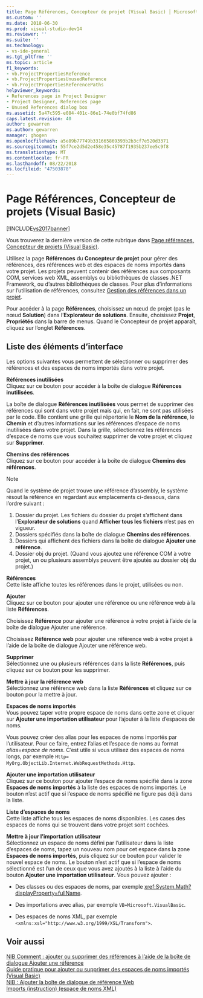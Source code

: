 ```yaml
---
title: Page Références, Concepteur de projet (Visual Basic) │ Microsoft Docs
ms.custom: ''
ms.date: 2018-06-30
ms.prod: visual-studio-dev14
ms.reviewer: ''
ms.suite: ''
ms.technology:
- vs-ide-general
ms.tgt_pltfrm: ''
ms.topic: article
f1_keywords:
- vb.ProjectPropertiesReference
- vb.ProjectPropertiesUnusedReference
- vb.ProjectPropertiesReferencePaths
helpviewer_keywords:
- References page in Project Designer
- Project Designer, References page
- Unused References dialog box
ms.assetid: 5a47c595-e084-401c-86e1-74e0bf74fd86
caps.latest.revision: 40
author: gewarren
ms.author: gewarren
manager: ghogen
ms.openlocfilehash: a5e89b77749b331665869393b2b3cf7e520d3371
ms.sourcegitcommit: 55f7ce2d5d2e458e35c45787f1935b237ee5c9f8
ms.translationtype: MT
ms.contentlocale: fr-FR
ms.lasthandoff: 08/22/2018
ms.locfileid: "47503878"
---
```

# <a name="references-page-project-designer-visual-basic"></a>Page Références, Concepteur de projets (Visual Basic)
[!INCLUDE[vs2017banner](../../includes/vs2017banner.md)]

Vous trouverez la dernière version de cette rubrique dans [Page références, Concepteur de projets (Visual Basic)](https://docs.microsoft.com/visualstudio/ide/reference/references-page-project-designer-visual-basic).  
  
  
Utilisez la page **Références** du **Concepteur de projet** pour gérer des références, des références web et des espaces de noms importés dans votre projet. Les projets peuvent contenir des références aux composants COM, services web XML, assemblys ou bibliothèques de classes .NET Framework, ou d’autres bibliothèques de classes. Pour plus d’informations sur l’utilisation de références, consultez [Gestion des références dans un projet](../../ide/managing-references-in-a-project.md).  
  
 Pour accéder à la page **Références**, choisissez un nœud de projet (pas le nœud **Solution**) dans l’**Explorateur de solutions**. Ensuite, choisissez **Projet**, **Propriétés** dans la barre de menus. Quand le Concepteur de projet apparaît, cliquez sur l’onglet **Références**.  
  
## <a name="uielement-list"></a>Liste des éléments d’interface  
 Les options suivantes vous permettent de sélectionner ou supprimer des références et des espaces de noms importés dans votre projet.  
  
 **Références inutilisées**  
 Cliquez sur ce bouton pour accéder à la boîte de dialogue **Références inutilisées**.  
  
 La boîte de dialogue **Références inutilisées** vous permet de supprimer des références qui sont dans votre projet mais qui, en fait, ne sont pas utilisées par le code. Elle contient une grille qui répertorie le **Nom de la référence**, le **Chemin** et d’autres informations sur les références d’espace de noms inutilisées dans votre projet. Dans la grille, sélectionnez les références d’espace de noms que vous souhaitez supprimer de votre projet et cliquez sur **Supprimer**.  
  
 **Chemins des références**  
 Cliquez sur ce bouton pour accéder à la boîte de dialogue **Chemins des références**.  
  
> [!NOTE]
>  Quand le système de projet trouve une référence d’assembly, le système résout la référence en regardant aux emplacements ci-dessous, dans l’ordre suivant :  
>   
>  1.  Dossier du projet. Les fichiers du dossier du projet s’affichent dans l’**Explorateur de solutions** quand **Afficher tous les fichiers** n’est pas en vigueur.  
> 2.  Dossiers spécifiés dans la boîte de dialogue **Chemins des références**.  
> 3.  Dossiers qui affichent des fichiers dans la boîte de dialogue **Ajouter une référence**.  
> 4.  Dossier obj du projet. (Quand vous ajoutez une référence COM à votre projet, un ou plusieurs assemblys peuvent être ajoutés au dossier obj du projet.)  
  
 **Références**  
 Cette liste affiche toutes les références dans le projet, utilisées ou non.  
  
 **Ajouter**  
 Cliquez sur ce bouton pour ajouter une référence ou une référence web à la liste **Références**.  
  
 Choisissez **Référence**  pour ajouter une référence à votre projet à l’aide de la boîte de dialogue Ajouter une référence.  
  
 Choisissez **Référence web** pour ajouter une référence web à votre projet à l’aide de la boîte de dialogue Ajouter une référence web.  
  
 **Supprimer**  
 Sélectionnez une ou plusieurs références dans la liste **Références**, puis cliquez sur ce bouton pour les supprimer.  
  
 **Mettre à jour la référence web**  
 Sélectionnez une référence web dans la liste **Références** et cliquez sur ce bouton pour la mettre à jour.  
  
 **Espaces de noms importés**  
 Vous pouvez taper votre propre espace de noms dans cette zone et cliquer sur **Ajouter une importation utilisateur** pour l’ajouter à la liste d’espaces de noms.  
  
 Vous pouvez créer des alias pour les espaces de noms importés par l’utilisateur. Pour ce faire, entrez l’alias et l’espace de noms au format *alias*=*espace de noms*. C’est utile si vous utilisez des espaces de noms longs, par exemple `Http= MyOrg.ObjectLib.Internet.WebRequestMethods.Http`.  
  
 **Ajouter une importation utilisateur**  
 Cliquez sur ce bouton pour ajouter l’espace de noms spécifié dans la zone **Espaces de noms importés** à la liste des espaces de noms importés. Le bouton n’est actif que si l’espace de noms spécifié ne figure pas déjà dans la liste.  
  
 **Liste d’espaces de noms**  
 Cette liste affiche tous les espaces de noms disponibles. Les cases des espaces de noms qui se trouvent dans votre projet sont cochées.  
  
 **Mettre à jour l’importation utilisateur**  
 Sélectionnez un espace de noms défini par l’utilisateur dans la liste d’espaces de noms, tapez un nouveau nom pour cet espace dans la zone **Espaces de noms importés**, puis cliquez sur ce bouton pour valider le nouvel espace de noms. Le bouton n’est actif que si l’espace de noms sélectionné est l’un de ceux que vous avez ajoutés à la liste à l’aide du bouton **Ajouter une importation utilisateur**. Vous pouvez ajouter :  
  
-   Des classes ou des espaces de noms, par exemple <xref:System.Math?displayProperty=fullName>.  
  
-   Des importations avec alias, par exemple `VB=Microsoft.VisualBasic`.  
  
-   Des espaces de noms XML, par exemple `<xmlns:xsl="http://www.w3.org/1999/XSL/Transform">`.  
  
## <a name="see-also"></a>Voir aussi  
 [NIB Comment : ajouter ou supprimer des références à l’aide de la boîte de dialogue Ajouter une référence](http://msdn.microsoft.com/en-us/3bd75d61-f00c-47c0-86a2-dd1f20e231c9)   
 [Guide pratique pour ajouter ou supprimer des espaces de noms importés (Visual Basic)](../../ide/how-to-add-or-remove-imported-namespaces-visual-basic.md)   
 [NIB : Ajouter la boîte de dialogue de référence Web](http://msdn.microsoft.com/en-us/bdf05776-c591-40af-bfd7-e1e2aa1e87b5)   
 [Imports (instruction) (espace de noms XML)](http://msdn.microsoft.com/library/1f4d50a6-08c7-4c2e-8206-ccae35fcd1b4)



